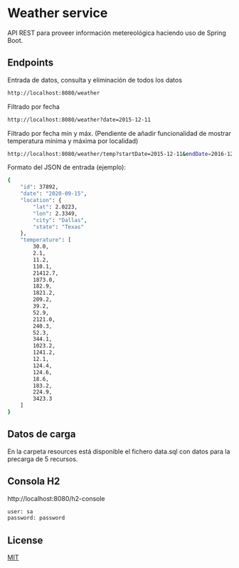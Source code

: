 # Weather service

API REST para proveer información metereológica haciendo uso de Spring Boot.

## Endpoints

Entrada de datos, consulta y eliminación de todos los datos 

```bash
http://localhost:8080/weather
```

Filtrado por fecha
```bash
http://localhost:8080/weather?date=2015-12-11
```

Filtrado por fecha mín y máx. (Pendiente de añadir funcionalidad de mostrar temperatura mínima y máxima por localidad)
```bash
http://localhost:8080/weather/temp?startDate=2015-12-11&endDate=2016-12-11
```

Formato del JSON de entrada (ejemplo):

```bash
{
    "id": 37892,
    "date": "2020-09-15",
    "location": {
        "lat": 2.0223,
        "lon": 2.3349,
        "city": "Dallas",
        "state": "Texas"
    },
    "temperature": [
        30.0,
        2.1,
        11.2,
        110.1,
        21412.7,
        1873.0,
        182.9,
        1821.2,
        209.2,
        39.2,
        52.9,
        2121.0,
        240.3,
        52.3,
        344.1,
        1023.2,
        1241.2,
        12.1,
        124.4,
        124.6,
        18.6,
        183.2,
        224.9,
        3423.3
    ]
}
```

## Datos de carga

En la carpeta resources está disponible el fichero data.sql con datos para la precarga de 5  recursos.

## Consola H2

http://localhost:8080/h2-console
```bash
user: sa
password: password
```

## License
[MIT](https://choosealicense.com/licenses/mit/)